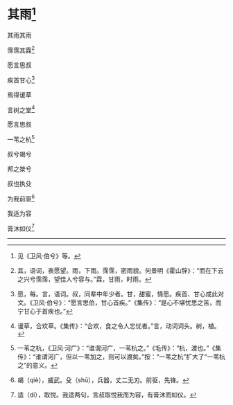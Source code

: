    

# 其雨[^1]

其雨其雨

霈霈其霖[^2]

愿言思叔

疾首甘心[^3]

焉得谖草

言树之堂[^4]

愿言思叔

一苇之杭[^5]

叔兮朅兮

邦之桀兮

叔也执殳

为我前驱[^6]

我适为容

膏沐如仪[^7]

* * *

[^1]: 见《卫风·伯兮》等。
[^2]: 其，语词，表愿望。雨，下雨。霈霈，密雨貌。何景明《霍山辞》：“而在下云之兴兮霈霈，望佳人兮容与。”霖，甘雨，时雨。
[^3]: 愿，每。言，语词。叔，同辈中年少者。甘，甜蜜，情愿。疾首、甘心成此对文。《卫风·伯兮》：“愿言思伯，甘心首疾。”《集传》：“是心不堪忧思之苦，而宁甘心于首疾也。”
[^4]: 谖草，合欢草。《集传》：“合欢，食之令人忘忧者。”言，动词词头。树，植。
[^5]: 一苇之杭，《卫风·河广》：“谁谓河广，一苇杭之。”《毛传》：“杭，渡也。”《集传》：“谁谓河广，但以一苇加之，则可以渡矣。”按：“一苇之杭”扩大了“一苇杭之”的意义。
[^6]: 朅（qiè），威武。殳（shū），兵器，丈二无刃。前驱，先锋。
[^7]: 适（dí），取悦。我适两句，言叔取悦我而为容，有膏沐而如仪。